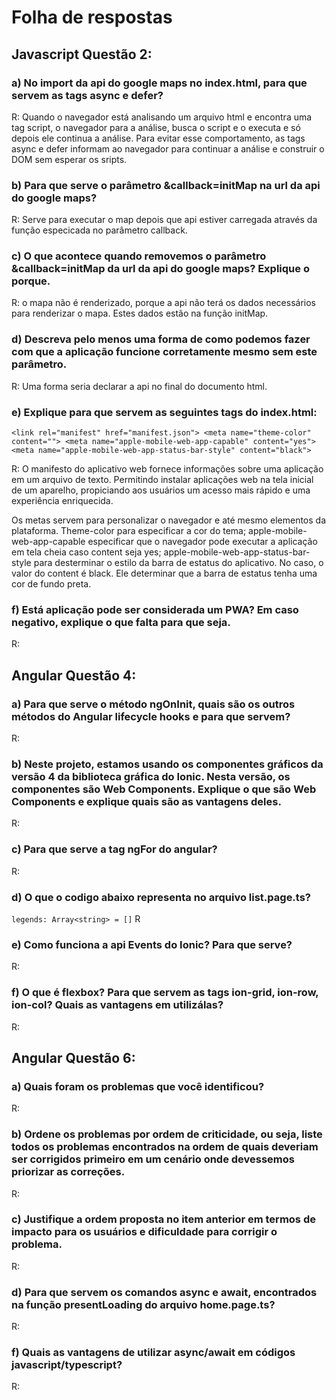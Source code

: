 # Folha de respostas

## Javascript Questão 2:

### a) No import da api do google maps no index.html, para que servem as tags async e defer?
R: Quando o navegador está analisando um arquivo html e encontra uma tag script, o navegador para a análise, busca o script e o executa e só depois ele continua a análise.
Para evitar esse comportamento, as tags async e defer informam ao navegador para continuar a análise e construir o DOM sem esperar os sripts. 

### b) Para que serve o parâmetro &callback=initMap na url da api do google maps?
R: Serve para executar o map depois que api estiver carregada através da função especicada no parâmetro callback.

### c) O que acontece quando removemos o parâmetro &callback=initMap da url da api do google maps? Explique o porque.
R: o mapa não é renderizado, porque a api não terá os dados necessários para renderizar o mapa. Estes dados estão na função initMap.

### d) Descreva pelo menos uma forma de como podemos fazer com que a aplicação funcione corretamente mesmo sem este parâmetro.
R: Uma forma seria declarar a api no final do documento html.

### e) Explique para que servem as seguintes tags do index.html: 
  `<link rel="manifest" href="manifest.json">
  <meta name="theme-color" content="">
  <meta name="apple-mobile-web-app-capable" content="yes">
  <meta name="apple-mobile-web-app-status-bar-style" content="black">`

R: O manifesto do aplicativo web fornece informações sobre uma aplicação em um arquivo de texto. Permitindo instalar aplicações web na tela inicial de um aparelho, 
propiciando aos usuários um acesso mais rápido e uma experiência enriquecida.

Os metas servem para personalizar o navegador e até mesmo elementos da plataforma.
Theme-color para especificar a cor do tema; apple-mobile-web-app-capable especificar que o navegador pode executar a aplicação em tela cheia caso content seja yes; 
apple-mobile-web-app-status-bar-style para desterminar o estilo da barra de estatus do aplicativo. No caso, o valor do content é black. Ele determinar que a barra de estatus tenha uma 
cor de fundo preta. 

### f) Está aplicação pode ser considerada um PWA? Em caso negativo, explique o que falta para que seja.
R:


## Angular Questão 4:

### a) Para que serve o método ngOnInit, quais são os outros métodos do Angular lifecycle hooks e para que servem?
R:

### b) Neste projeto, estamos usando os componentes gráficos da versão 4 da biblioteca gráfica do Ionic. Nesta versão, os componentes são Web Components. Explique o que são Web Components e explique quais são as vantagens deles.
R: 

### c) Para que serve a tag ngFor do angular?
R:


### d) O que o codigo abaixo representa no arquivo list.page.ts?
`legends: Array<string> = []`
R

### e) Como funciona a api Events do Ionic? Para que serve?
R: 

### f) O que é flexbox? Para que servem as tags ion-grid, ion-row, ion-col? Quais as vantagens em utilizálas?
R: 

## Angular Questão 6:

### a) Quais foram os problemas que você identificou?
R:

### b) Ordene os problemas por ordem de criticidade, ou seja, liste todos os problemas encontrados na ordem de quais deveriam ser corrigidos primeiro em um cenário onde devessemos priorizar as correções.
R:

### c) Justifique a ordem proposta no item anterior em termos de impacto para os usuários e dificuldade para corrigir o problema.
R: 

### d) Para que servem os comandos async e await, encontrados na função presentLoading do arquivo home.page.ts?
R:

### f) Quais as vantagens de utilizar async/await em códigos javascript/typescript?
R: